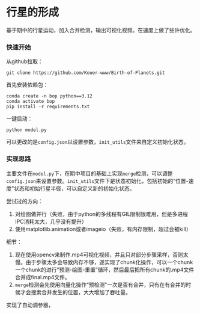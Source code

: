 # 行星的形成
基于期中的行星运动，加入合并检测，输出可视化视频。在速度上做了些许优化。

### 快速开始
从github拉取：
~~~
git clone https://github.com/Kouer-www/Birth-of-Planets.git
~~~

首先安装依赖包：
~~~
conda create -n bop python==3.12
conda activate bop
pip install -r requirements.txt
~~~

一键启动：
~~~
python model.py
~~~

可以更改的是`config.json`以设置参数，`init_utils`文件来自定义初始化状态。

### 实现思路
主要文件在`model.py`下，在期中项目的基础上实现`merge`检测，可以调整`config.json`来设置参数。`init_utils`文件下是状态初始化，包括初始的“位置-速度”状态和初始行星半径，可以自定义新的初始化状态。

尝试过的方向：
1. 对绘图做并行（失败，由于python的多线程有GIL限制很难用，但是多进程IPC消耗太大，几乎没有提升）
2. 使用matplotlib.animation或者imageio（失败，有内存限制，超过会被kill）

细节：
1. 现在使用opencv来制作.mp4可视化视频，并且只对部分步骤采样，否则太慢。由于步骤太多会导致内存不够，遂实现了chunk化操作，可以一个chunk一个chunk的进行“预测-绘图-重置”循环，然后最后把所有chunk的.mp4文件合并成final.mp4文件。
2. `merge`检测会先使用向量化操作“预检测”一次是否有合并，只有在有合并的时候才会搜索合并发生的位置，大大增加了吞吐量。

实现了自动调参器，

